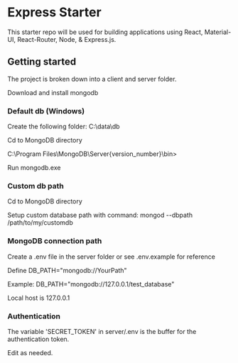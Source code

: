 # Express Starter

This starter repo will be used for building applications using React, Material-UI, React-Router, Node, & Express.js.

## Getting started

The project is broken down into a client and server folder.

Download and install mongodb

### Default db (Windows)

Create the following folder: C:\data\db

Cd to MongoDB directory

C:\Program Files\MongoDB\Server\{version_number}\bin>

Run mongodb.exe

### Custom db path

Cd to MongoDB directory

Setup custom database path with command: mongod --dbpath /path/to/my/customdb

### MongoDB connection path

Create a .env file in the server folder or see .env.example for reference

Define DB_PATH="mongodb://YourPath"

Example: DB_PATH="mongodb://127.0.0.1/test_database"

Local host is 127.0.0.1

### Authentication

The variable 'SECRET_TOKEN' in server/.env is the buffer for the authentication token.

Edit as needed.
